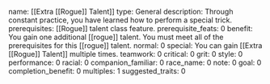 name: [[Extra [[Rogue]] Talent]]
type: General
description: Through constant practice, you have learned how to perform a special trick.
prerequisites: [[Rogue]] talent class feature.
prerequisite_feats: 0
benefit: You gain one additional [[rogue]] talent. You must meet all of the prerequisites for this [[rogue]] talent.
normal: 0
special: You can gain [[Extra [[Rogue]] Talent]] multiple times.
teamwork: 0
critical: 0
grit: 0
style: 0
performance: 0
racial: 0
companion_familiar: 0
race_name: 0
note: 0
goal: 0
completion_benefit: 0
multiples: 1
suggested_traits: 0
